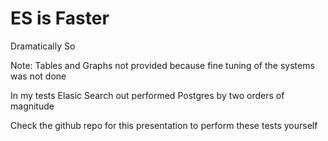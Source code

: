 # ES is Faster

Dramatically So

Note:
Tables and Graphs not provided because fine tuning of the systems was not done

In my tests Elasic Search out performed Postgres by two orders of magnitude

Check the github repo for this presentation to perform these tests yourself
